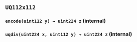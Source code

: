 ## `UQ112x112`

### `encode(uint112 y) → uint224 z` (internal)

### `uqdiv(uint224 x, uint112 y) → uint224 z` (internal)
